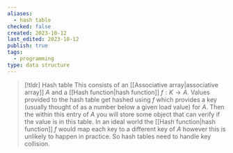 ```yaml
---
aliases:
  - hash table
checked: false
created: 2023-10-12
last_edited: 2023-10-12
publish: true
tags:
  - programming
type: data structure
---
```

>[!tldr] Hash table
>This consists of an [[Associative array|associative array]] $A$ and a [[Hash function|hash function]] $f: K \rightarrow A$. Values provided to the hash table get hashed using $f$ which provides a key (usually thought of as a number below a given load value) for $A$. Then the within this entry of $A$ you will store some object that can verify if the value is in this table.
>In an ideal world the [[Hash function|hash function]] $f$ would map each key to a different key of $A$ however this is unlikely to happen in practice. So hash tables need to handle key collision.

